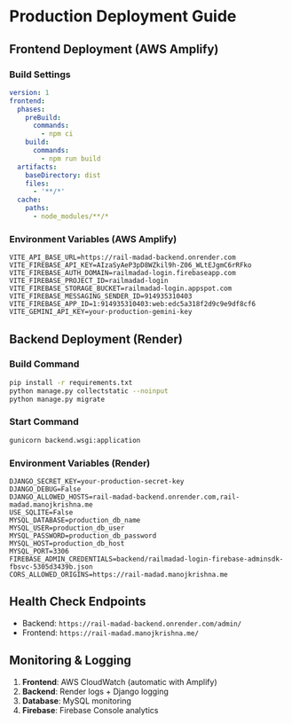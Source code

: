 # Production Deployment Guide

## Frontend Deployment (AWS Amplify)

### Build Settings
```yaml
version: 1
frontend:
  phases:
    preBuild:
      commands:
        - npm ci
    build:
      commands:
        - npm run build
  artifacts:
    baseDirectory: dist
    files:
      - '**/*'
  cache:
    paths:
      - node_modules/**/*
```

### Environment Variables (AWS Amplify)
```
VITE_API_BASE_URL=https://rail-madad-backend.onrender.com
VITE_FIREBASE_API_KEY=AIzaSyAeP3pD8WZkil9h-Z06_WLtEJgmC6rRFko
VITE_FIREBASE_AUTH_DOMAIN=railmadad-login.firebaseapp.com
VITE_FIREBASE_PROJECT_ID=railmadad-login
VITE_FIREBASE_STORAGE_BUCKET=railmadad-login.appspot.com
VITE_FIREBASE_MESSAGING_SENDER_ID=914935310403
VITE_FIREBASE_APP_ID=1:914935310403:web:edc5a318f2d9c9e9df8cf6
VITE_GEMINI_API_KEY=your-production-gemini-key
```

## Backend Deployment (Render)

### Build Command
```bash
pip install -r requirements.txt
python manage.py collectstatic --noinput
python manage.py migrate
```

### Start Command
```bash
gunicorn backend.wsgi:application
```

### Environment Variables (Render)
```
DJANGO_SECRET_KEY=your-production-secret-key
DJANGO_DEBUG=False
DJANGO_ALLOWED_HOSTS=rail-madad-backend.onrender.com,rail-madad.manojkrishna.me
USE_SQLITE=False
MYSQL_DATABASE=production_db_name
MYSQL_USER=production_db_user
MYSQL_PASSWORD=production_db_password
MYSQL_HOST=production_db_host
MYSQL_PORT=3306
FIREBASE_ADMIN_CREDENTIALS=backend/railmadad-login-firebase-adminsdk-fbsvc-5305d3439b.json
CORS_ALLOWED_ORIGINS=https://rail-madad.manojkrishna.me
```

## Health Check Endpoints

- Backend: `https://rail-madad-backend.onrender.com/admin/`
- Frontend: `https://rail-madad.manojkrishna.me/`

## Monitoring & Logging

1. **Frontend**: AWS CloudWatch (automatic with Amplify)
2. **Backend**: Render logs + Django logging
3. **Database**: MySQL monitoring
4. **Firebase**: Firebase Console analytics
